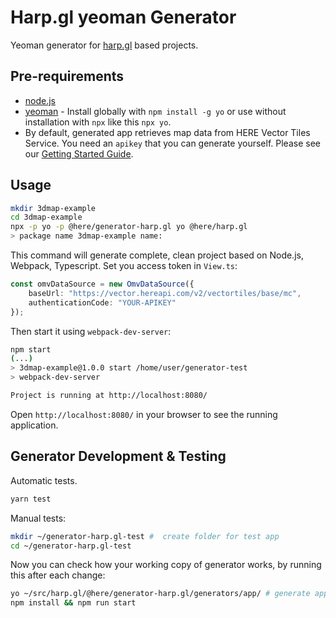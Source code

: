 # Harp.gl yeoman Generator

Yeoman generator for [harp.gl](https://github.com/heremaps/harp.gl) based projects.

## Pre-requirements

* [node.js](https://nodejs.org/)
* [yeoman](https://yeoman.io/) - Install globally with `npm install -g yo` or use without
  installation with `npx` like this `npx yo`.
* By default, generated app retrieves map data from HERE Vector Tiles Service. You need an `apikey` that you can generate yourself. Please see our [Getting Started Guide](../../docs/GettingStartedGuide.md).

## Usage

```sh
mkdir 3dmap-example
cd 3dmap-example
npx -p yo -p @here/generator-harp.gl yo @here/harp.gl
> package name 3dmap-example name:
```
This command will generate complete, clean project based on Node.js, Webpack, Typescript.
Set you access token in `View.ts`:

```typescript
const omvDataSource = new OmvDataSource({
    baseUrl: "https://vector.hereapi.com/v2/vectortiles/base/mc",
    authenticationCode: "YOUR-APIKEY"
});
```
Then start it using `webpack-dev-server`:

```sh
npm start
(...)
> 3dmap-example@1.0.0 start /home/user/generator-test
> webpack-dev-server

Project is running at http://localhost:8080/
```

Open `http://localhost:8080/` in your browser to see the running application.

## Generator Development & Testing

Automatic tests.

```sh
yarn test
```

Manual tests:

```sh
mkdir ~/generator-harp.gl-test #  create folder for test app
cd ~/generator-harp.gl-test
```

Now you can check how your working copy of generator works, by running this after each change:

```sh
yo ~/src/harp.gl/@here/generator-harp.gl/generators/app/ # generate app
npm install && npm run start
```
